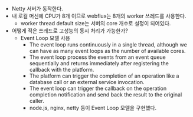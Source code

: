 * Netty 서버가 동작한다.
* 내 로컬 머신에 CPU가 8개 이므로 webflux는 8개의 worker 쓰레드를 사용한다.
  * worker thread default size는 서버의 core 개수로 설정이 되어있다.  
* 어떻게 적은 쓰레드로 고성능의 동시 처리가 가능한가?
    * Event Loop 모델 사용
        * The event loop runs continuously in a single thread, although we can have as many event loops as the number of available cores.
        * The event loop process the events from an event queue sequentially and returns immediately after registering the callback with the platform.
        * The platform can trigger the completion of an operation like a database call or an external service invocation.
        * The event loop can trigger the callback on the operation completion notification and send back the result to the original caller.
        * node.js, nginx, netty 등이 Event Loop 모델을 구현했다.

